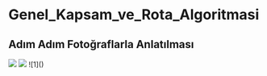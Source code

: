 # Genel_Kapsam_ve_Rota_Algoritmasi

## Adım Adım Fotoğraflarla Anlatılması

<tr>
 <td><img src = "https://user-images.githubusercontent.com/82450697/115395395-7f98b480-a1ec-11eb-87d4-1a643df4ff3e.PNG"></td>
 <td><img src = "https://user-images.githubusercontent.com/82450697/115395414-86bfc280-a1ec-11eb-8884-f6ed0b92456e.PNG"></td>
</tr>![1]()



 
